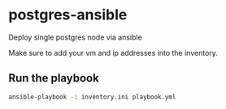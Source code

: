 # postgres-ansible
Deploy single postgres node via ansible

Make sure to add your vm and ip addresses into the inventory.

## Run the playbook
```bash
ansible-playbook -i inventory.ini playbook.yml
```